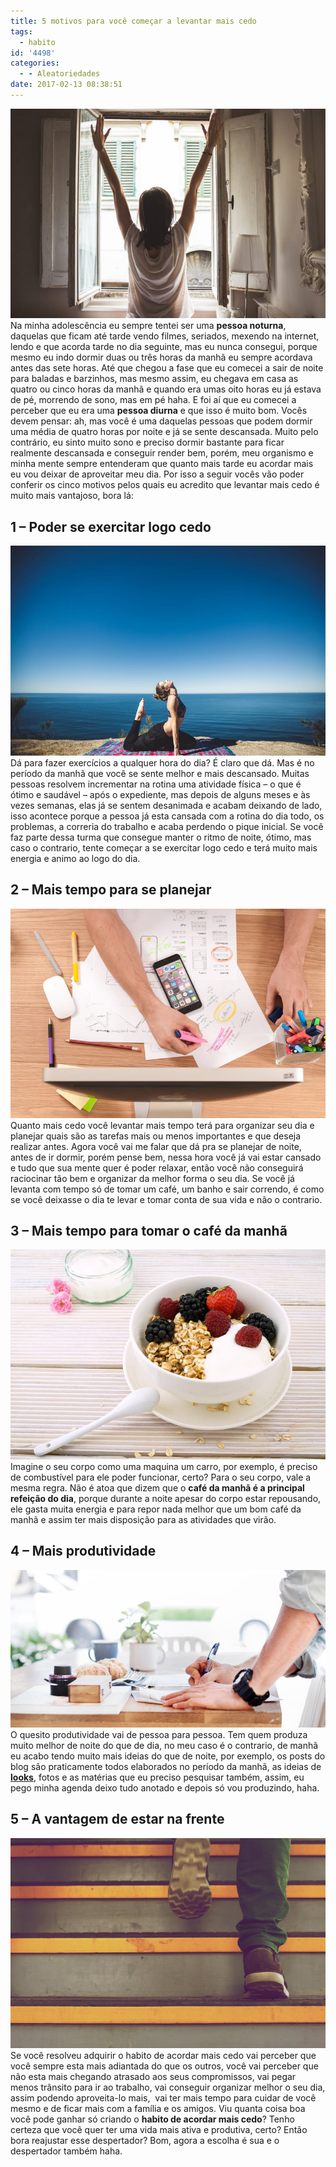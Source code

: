```yaml
---
title: 5 motivos para você começar a levantar mais cedo
tags:
  - habito
id: '4498'
categories:
  - - Aleatoriedades
date: 2017-02-13 08:38:51
---
```


![acordando - espreguiçando ](/wp-content/uploads/2017/01/Wake-up-early.jpg) Na minha adolescência eu sempre tentei ser uma **pessoa noturna**, daquelas que ficam até tarde vendo filmes, seriados, mexendo na internet, lendo e que acorda tarde no dia seguinte, mas eu nunca consegui, porque mesmo eu indo dormir duas ou três horas da manhã eu sempre acordava antes das sete horas. Até que chegou a fase que eu comecei a sair de noite para baladas e barzinhos, mas mesmo assim, eu chegava em casa as quatro ou cinco horas da manhã e quando era umas oito horas eu já estava de pé, morrendo de sono, mas em pé haha. E foi aí que eu comecei a perceber que eu era uma **pessoa diurna** e que isso é muito bom. Vocês devem pensar: ah, mas você é uma daquelas pessoas que podem dormir uma média de quatro horas por noite e já se sente descansada. Muito pelo contrário, eu sinto muito sono e preciso dormir bastante para ficar realmente descansada e conseguir render bem, porém, meu organismo e minha mente sempre entenderam que quanto mais tarde eu acordar mais eu vou deixar de aproveitar meu dia. Por isso a seguir vocês vão poder conferir os cinco motivos pelos quais eu acredito que levantar mais cedo é muito mais vantajoso, bora lá:

## 1 – Poder se exercitar logo cedo

![praticando ioga](/wp-content/uploads/2017/01/praticar-exercícios-pela-manhã.jpeg) Dá para fazer exercícios a qualquer hora do dia? É claro que dá. Mas é no período da manhã que você se sente melhor e mais descansado. Muitas pessoas resolvem incrementar na rotina uma atividade física – o que é ótimo e saudável – após o expediente, mas depois de alguns meses e às vezes semanas, elas já se sentem desanimada e acabam deixando de lado, isso acontece porque a pessoa já esta cansada com a rotina do dia todo, os problemas, a correria do trabalho e acaba perdendo o pique inicial. Se você faz parte dessa turma que consegue manter o ritmo de noite, ótimo, mas caso o contrario, tente começar a se exercitar logo cedo e terá muito mais energia e animo ao logo do dia.

## 2 – Mais tempo para se planejar

![planejamento do dia a dia](/wp-content/uploads/2017/01/planejamento.jpg) Quanto mais cedo você levantar mais tempo terá para organizar seu dia e planejar quais são as tarefas mais ou menos importantes e que deseja realizar antes. Agora você vai me falar que dá pra se planejar de noite, antes de ir dormir, porém pense bem, nessa hora você já vai estar cansado e tudo que sua mente quer é poder relaxar, então você não conseguirá raciocinar tão bem e organizar da melhor forma o seu dia. Se você já levanta com tempo só de tomar um café, um banho e sair correndo, é como se você deixasse o dia te levar e tomar conta de sua vida e não o contrario.

## 3 – Mais tempo para tomar o café da manhã

![Having breakfast](/wp-content/uploads/2017/01/café-da-manhã-saudável.jpeg) Imagine o seu corpo como uma maquina um carro, por exemplo, é preciso de combustível para ele poder funcionar, certo? Para o seu corpo, vale a mesma regra. Não é atoa que dizem que o **café da manhã é a principal refeição do dia**, porque durante a noite apesar do corpo estar repousando, ele gasta muita energia e para repor nada melhor que um bom café da manhã e assim ter mais disposição para as atividades que virão.

## 4 – Mais produtividade

![rendimento e faturamento](/wp-content/uploads/2017/01/organizar-metas.jpeg) O quesito produtividade vai de pessoa para pessoa. Tem quem produza muito melhor de noite do que de dia, no meu caso é o contrario, de manhã eu acabo tendo muito mais ideias do que de noite, por exemplo, os posts do blog são praticamente todos elaborados no período da manhã, as ideias de [**looks**](http://natalia.blog.br/look-do-dia/), fotos e as matérias que eu preciso pesquisar também, assim, eu pego minha agenda deixo tudo anotado e depois só vou produzindo, haha.

## 5 – A vantagem de estar na frente

![subindo escadas](/wp-content/uploads/2017/01/em-vantagem.jpg) Se você resolveu adquirir o habito de acordar mais cedo vai perceber que você sempre esta mais adiantada do que os outros, você vai perceber que não esta mais chegando atrasado aos seus compromissos, vai pegar menos trânsito para ir ao trabalho, vai conseguir organizar melhor o seu dia, assim podendo aproveita-lo mais,  vai ter mais tempo para cuidar de você mesmo e de ficar mais com a família e os amigos. Viu quanta coisa boa você pode ganhar só criando o **habito de acordar mais cedo**? Tenho certeza que você quer ter uma vida mais ativa e produtiva, certo? Então bora reajustar esse despertador? Bom, agora a escolha é sua e o despertador também haha.

